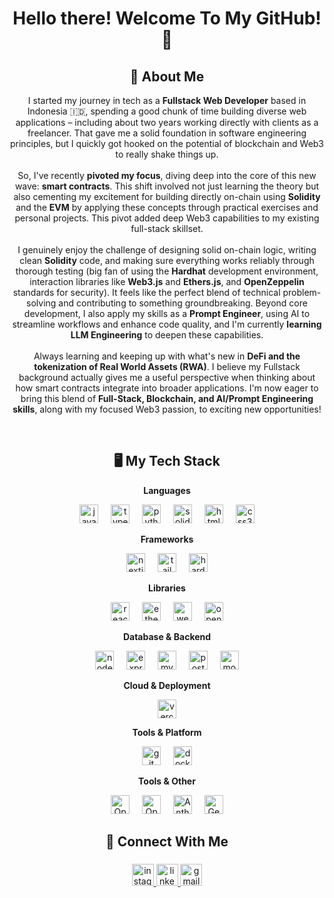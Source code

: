 <h1 align="center">Hello there! Welcome To My GitHub! 👋 </h1>

###

<h2 align="center">👨 About Me</h2>

<p align="center">
I started my journey in tech as a <strong>Fullstack Web Developer</strong> based in Indonesia 🇮🇩, spending a good chunk of time building diverse web applications – including about two years working directly with clients as a freelancer. That gave me a solid foundation in software engineering principles, but I quickly got hooked on the potential of blockchain and Web3 to really shake things up.<br><br>
So, I've recently <strong>pivoted my focus</strong>, diving deep into the core of this new wave: <strong>smart contracts</strong>. This shift involved not just learning the theory but also cementing my excitement for building directly on-chain using <strong>Solidity</strong> and the <strong>EVM</strong> by applying these concepts through practical exercises and personal projects. This pivot added deep Web3 capabilities to my existing full-stack skillset.<br><br>
I genuinely enjoy the challenge of designing solid on-chain logic, writing clean <strong>Solidity</strong> code, and making sure everything works reliably through thorough testing (big fan of using the <strong>Hardhat</strong> development environment, interaction libraries like <strong>Web3.js</strong> and <strong>Ethers.js</strong>, and <strong>OpenZeppelin</strong> standards for security). It feels like the perfect blend of technical problem-solving and contributing to something groundbreaking. Beyond core development, I also apply my skills as a <strong>Prompt Engineer</strong>, using AI to streamline workflows and enhance code quality, and I'm currently <strong>learning LLM Engineering</strong> to deepen these capabilities.<br><br>
Always learning and keeping up with what's new in <strong>DeFi and the tokenization of Real World Assets (RWA)</strong>. I believe my Fullstack background actually gives me a useful perspective when thinking about how smart contracts integrate into broader applications. I'm now eager to bring this blend of <strong>Full-Stack, Blockchain, and AI/Prompt Engineering skills</strong>, along with my focused Web3 passion, to exciting new opportunities!
</p>

<br clear="both">

<h2 align="center">🖥️ My Tech Stack</h2>

<p align="center"><strong>Languages</strong></p>
<div align="center">
  <img src="https://img.shields.io/badge/JavaScript-F7DF1E?logo=javascript&logoColor=black&style=for-the-badge" height="30" alt="javascript logo" />
  <img width="12" />
  <img src="https://img.shields.io/badge/TypeScript-3178C6?logo=typescript&logoColor=white&style=for-the-badge" height="30" alt="typescript logo" />
  <img width="12" />
  <img src="https://img.shields.io/badge/Python-3776AB?logo=python&logoColor=white&style=for-the-badge" height="30" alt="python logo" />
  <img width="12" />
  <img src="https://img.shields.io/badge/Solidity-363636?logo=solidity&logoColor=white&style=for-the-badge" height="30" alt="solidity logo" />
  <img width="12" />
  <img src="https://img.shields.io/badge/HTML5-E34F26?logo=html5&logoColor=white&style=for-the-badge" height="30" alt="html5 logo" />
  <img width="12" />
  <img src="https://img.shields.io/badge/CSS3-1572B6?logo=css3&logoColor=white&style=for-the-badge" height="30" alt="css3 logo" />
</div>

<p align="center"><strong>Frameworks</strong></p>
<div align="center">
  <img src="https://img.shields.io/badge/Next.js-000000?logo=nextdotjs&logoColor=white&style=for-the-badge" height="30" alt="nextjs logo" />
  <img width="12" />
  <img src="https://img.shields.io/badge/Tailwind CSS-06B6D4?logo=tailwindcss&logoColor=black&style=for-the-badge" height="30" alt="tailwindcss logo" />
  <img width="12" />
  <img src="https://img.shields.io/badge/Hardhat-F6BD4A?logo=hardhat&logoColor=black&style=for-the-badge" height="30" alt="hardhat logo" />
</div>

<p align="center"><strong>Libraries</strong></p>
<div align="center">
  <img src="https://img.shields.io/badge/React-61DAFB?logo=react&logoColor=black&style=for-the-badge" height="30" alt="react logo" />
  <img width="12" />
  <img src="https://img.shields.io/badge/Ethers.js-2C3E50?style=for-the-badge" height="30" alt="ethersjs logo" />
  <img width="12" />
  <img src="https://img.shields.io/badge/Web3.js-F16822?logo=web3dotjs&logoColor=white&style=for-the-badge" height="30" alt="web3js logo" />
  <img width="12" />
  <img src="https://img.shields.io/badge/OpenZeppelin-4E5EE4?logo=openzeppelin&logoColor=white&style=for-the-badge" height="30" alt="openzeppelin logo" />
</div>

<p align="center"><strong>Database & Backend</strong></p>
<div align="center">
  <img src="https://img.shields.io/badge/Node.js-339933?logo=nodedotjs&logoColor=white&style=for-the-badge" height="30" alt="nodejs logo" />
  <img width="12" />
  <img src="https://img.shields.io/badge/Express-000000?logo=express&logoColor=white&style=for-the-badge" height="30" alt="express logo" />
  <img width="12" />
  <img src="https://img.shields.io/badge/MySQL-4479A1?logo=mysql&logoColor=white&style=for-the-badge" height="30" alt="mysql logo" />
  <img width="12" />
  <img src="https://img.shields.io/badge/PostgreSQL-4169E1?logo=postgresql&logoColor=white&style=for-the-badge" height="30" alt="postgresql logo" />
  <img width="12" />
  <img src="https://img.shields.io/badge/MongoDB-47A248?logo=mongodb&logoColor=white&style=for-the-badge" height="30" alt="mongodb logo" />
</div>

<p align="center"><strong>Cloud & Deployment</strong></p>
<div align="center">
  <img src="https://img.shields.io/badge/Vercel-000000?logo=vercel&logoColor=white&style=for-the-badge" height="30" alt="vercel logo" />
</div>

<p align="center"><strong>Tools & Platform</strong></p>
<div align="center">
  <img src="https://img.shields.io/badge/Git-F05032?logo=git&logoColor=white&style=for-the-badge" height="30" alt="git logo" />
  <img width="12" />
  <img src="https://img.shields.io/badge/Docker-2496ED?logo=docker&logoColor=white&style=for-the-badge" height="30" alt="docker logo" />
</div>

<p align="center"><strong>Tools & Other</strong></p>
<div align="center">
  <img src="https://img.shields.io/badge/Open%20AI-412991?logo=openai&logoColor=white&style=for-the-badge" height="30" alt="Open AI logo" />
  <img width="12" />
  <img src="https://img.shields.io/badge/Open%20AI%20API-412991?logo=openai&logoColor=white&style=for-the-badge" height="30" alt="Open AI API logo" />
  <img width="12" />
  <img src="https://img.shields.io/badge/Anthropic%20Claude-FF7F50?logo=anthropic&logoColor=white&style=for-the-badge" height="30" alt="Anthropic Claude logo" />
  <img width="12" />
  <img src="https://img.shields.io/badge/Gemini-000000?logo=gemini&logoColor=white&style=for-the-badge" height="30" alt="Gemini logo" />
</div>


<h2 align="center">💬 Connect With Me</h2>

###

<div align="center">
  <a href="https://www.instagram.com/_edofransisco/" target="_blank">
    <img src="https://img.shields.io/static/v1?message=Instagram&logo=instagram&label=&color=E4405F&logoColor=white&labelColor=&style=for-the-badge" height="35" alt="instagram logo"  />
  </a>
  <a href="https://www.linkedin.com/in/edo-fransisco/" target="_blank">
    <img src="https://img.shields.io/static/v1?message=LinkedIn&logo=linkedin&label=&color=0077B5&logoColor=white&labelColor=&style=for-the-badge" height="35" alt="linkedin logo"  />
  </a>
  <a href="mailto:edofransisco.work@gmail.com" target="_blank">
    <img src="https://img.shields.io/static/v1?message=Gmail&logo=gmail&label=&color=D14836&logoColor=white&labelColor=&style=for-the-badge" height="35" alt="gmail logo"  />
  </a>
</div>

###
